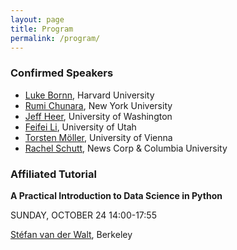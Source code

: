 ```yaml
---
layout: page
title: Program
permalink: /program/
---
```


### Confirmed Speakers
- [Luke Bornn](http://www.people.fas.harvard.edu/~bornn/), Harvard University
- [Rumi Chunara](http://rumichunara.com/), New York University
- [Jeff Heer](http://homes.cs.washington.edu/~jheer/), University of Washington
- [Feifei Li](http://www.cs.utah.edu/~lifeifei/), University of Utah
- [Torsten Möller](http://cs.univie.ac.at/torsten.moeller/), University of Vienna
- [Rachel Schutt](http://datascience.columbia.edu/rachel-schutt-0), News Corp & Columbia University

### Affiliated Tutorial

**A Practical Introduction to Data Science in Python** 

SUNDAY, OCTOBER 24 14:00-17:55

[Stéfan van der Walt](http://bids.berkeley.edu/people/st%C3%A9fan-van-der-walt), Berkeley